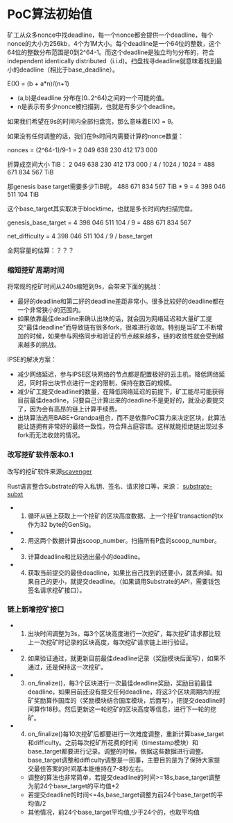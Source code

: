 # PoC算法初始值

矿工从众多nonce中找deadline，每一个nonce都会提供一个deadline，每个nonce的大小为256kb，4个为1M大小。每个deadline是一个64位的整数，这个64位的整数分布范围是0到2^64-1。而这个deadline是独立均匀分布的，符合independent identically distributed（i.i.d)。扫盘找寻deadline就意味着找到最小的deadline（相比于base_deadline）。

E(X) = (b + a*n)/(n+1) 

- (a,b)是deadline 分布在(0..2^64)之间的一个可能的值。
- n是表示有多少nonce被扫描到，也就是有多少个deadline。

如果我们希望在9s的时间内全部扫盘完，那么意味着E(X) = 9。

如果没有任何调整的话，我们在9s时间内需要计算的nonce数量：

nonces = (2^64-1)/9-1 = 2 049 638 230 412 173 000

折算成空间大小 TiB： 2 049 638 230 412 173 000 / 4 / 1024 / 1024 = 488 671 834 567 TiB

那genesis base target需要多少TiB呢， 488 671 834 567 TiB * 9 = 4 398 046 511 104 TiB

这个base_target其实取决于blocktime，也就是多长时间内扫描完盘。

genesis_base_target = 4 398 046 511 104 / 9 = 488 671 834 567

net_difficulty = 4 398 046 511 104 / 9 / base_target 


全网容量的估算：？？？

### 缩短挖矿周期时间

将常规的挖矿时间从240s缩短到9s，会带来下面的挑战：

- 最好的deadline和第二好的deadline差距非常小。很多比较好的deadline都在一个非常狭小的范围内。
- 如果依靠最佳deadline来确认出块的话，就会因为网络延迟和大量矿工提交“最佳deadline”而导致链有很多fork，很难进行收敛。特别是当矿工不断增加的时候，如果参与网络同步和验证的节点越来越多，链的收敛性就会受到越来越多的挑战。

IPSE的解决方案：

- 减少网络延迟，参与IPSE区块网络的节点都是配置极好的云主机，降低网络延迟，同时将出块节点进行一定的限制，保持在数百的规模。
- 减少矿工提交deadline的数量，在降低网络延迟的前提下，矿工能尽可能获得目前最佳deadline，只要自己计算出来的deadline不是更好的，就没必要提交了，因为会有高昂的链上计算手续费。
- 出块算法选用BABE+Grandpa组合，而不是依靠PoC算力来决定区块，此算法能让链拥有非常好的最终一致性，符合拜占庭容错。这样就能拒绝链出现过多fork而无法收敛的情况。


### 改写挖矿软件版本0.1

改写的挖矿软件来源[scavenger](https://github.com/PoC-Consortium/scavenger)

Rust语言整合Substrate的导入私钥、签名、请求接口等，来源： [substrate-subxt](https://github.com/paritytech/substrate-subxt)

- 1. 循环从链上获取上一个挖矿的区块高度数据、上一个挖矿transaction的tx作为32 byte的GenSig。
- 2. 用这两个数据计算出scoop_number。扫描所有P盘的scoop_number。
- 3. 计算deadline和比较选出最小的deadline。
- 4. 获取当前提交的最佳deadline，如果比自己找到的还要小，就丢弃掉。如果自己的更小，就提交deadline。（如果调用Substrate的API，需要钱包签名请求挖矿接口）。

### 链上新增挖矿接口

- 1. 出块时间调整为3s，每3个区块高度进行一次挖矿，每次挖矿请求都比较上一次挖矿时记录的区块高度，每次挖矿请求链上进行验证。
- 2. 如果验证通过，就更新目前最佳deadline记录（奖励模块后面写），如果不通过，还是保持这一次挖矿。
- 3. on_finalize()，每3个区块进行一次最佳deadline奖励，奖励目前最佳deadline，如果目前还没有提交任何deadline，将这3个区块周期内的挖矿奖励算作国库的（奖励模块结合国库模块，后面写），把提交deadline时间算作18秒。然后更新这一轮挖矿的区块高度等信息，进行下一轮的挖矿。
- 4. on_finalize()每10次挖矿后都要进行一次难度调整，重新计算base_target和difficulty。之前每次挖矿所花费的时间（timestamp模块）和base_target都要进行记录。调整的时候，依据这些数据进行调整。base_target调整和difficulty调整是一回事，主要目的是为了保持大家提交最佳答案的时间基本能维持在7-8秒左右。
	- 调整的算法也非常简单，若提交deadline的时间>=18s,base_target调整为前24个base_target的平均值*2
	- 若提交deadline的时间<=4s,base_target调整为前24个base_target的平均值/2
	- 其他情况，前24个base_target平均值,少于24个的，也取平均值

